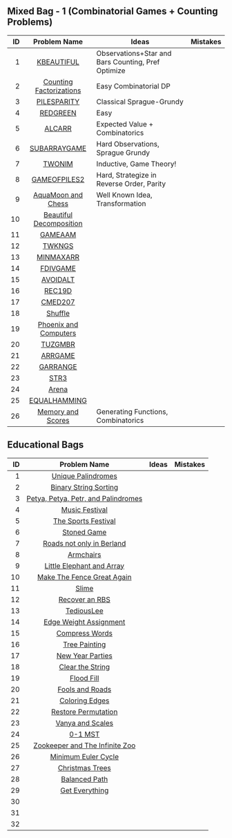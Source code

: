## Mixed Bag - 1 (Combinatorial Games + Counting Problems)

| ID  | Problem Name | Ideas | Mistakes |
|---:|:---:|---|---|
|1|[KBEAUTIFUL](https://www.codechef.com/problems/KBEAUTIFUL)|Observations+Star and Bars Counting, Pref Optimize||
|2|[Counting Factorizations](https://codeforces.com/contest/1794/problem/D)|Easy Combinatorial DP||
|3|[PILESPARITY](https://www.codechef.com/START58B/problems/PILESPARITY)|Classical Sprague-Grundy||
|4|[REDGREEN](https://www.codechef.com/problems/REDGREEN)|Easy||
|5|[ALCARR](https://www.codechef.com/problems/ALCARR)|Expected Value + Combinatorics||
|6|[SUBARRAYGAME](https://www.codechef.com/problems/SUBARRAYGAME)|Hard Observations, Sprague Grundy||
|7|[TWONIM](https://www.codechef.com/problems/TWONIM)|Inductive, Game Theory!||
|8|[GAMEOFPILES2](https://www.codechef.com/JULY221B/problems/GAMEOFPILES2)|Hard, Strategize in Reverse Order, Parity||
|9|[AquaMoon and Chess](https://codeforces.com/problemset/problem/1545/B)|Well Known Idea, Transformation||
|10|[Beautiful Decomposition](https://codeforces.com/problemset/problem/279/E)|||
|11|[GAMEAAM](https://www.codechef.com/COOK42/problems/GAMEAAM)|||
|12|[TWKNGS](https://www.codechef.com/problems/TWKNGS)|||
|13|[MINMAXARR](https://www.codechef.com/problems/MINMAXARR)|||
|14|[FDIVGAME](https://www.codechef.com/problems/FDIVGAME)|||
|15|[AVOIDALT](https://www.codechef.com/START32B/problems/AVOIDALT)|||
|16|[REC19D](https://www.codechef.com/REC1921/problems/REC19D)|||
|17|[CMED207](https://www.codechef.com/MEDC2021/problems/CMED207)|||
|18|[Shuffle](https://codeforces.com/problemset/problem/1622/D)|||
|19|[Phoenix and Computers](https://codeforces.com/problemset/problem/1515/E)|||
|20|[TUZGMBR](https://www.codechef.com/problems/TUZGMBR/)|||
|21|[ARRGAME](https://www.codechef.com/problems/ARRGAME)|||
|22|[GARRANGE](https://www.codechef.com/problems/GARRANGE)|||
|23|[STR3](https://www.codechef.com/problems/STR3)|||
|24|[Arena](https://codeforces.com/problemset/problem/1606/E)|||
|25|[EQUALHAMMING](https://www.codechef.com/problems/EQUALHAMMING)|||
|26|[Memory and Scores](https://codeforces.com.cn/problemset/problem/712/D)|Generating Functions, Combinatorics||

## Educational Bags

| ID  | Problem Name | Ideas | Mistakes |
|---:|:---:|---|---|
|1|[Unique Palindromes](https://codeforces.com/problemset/problem/1823/D)|||
|2|[Binary String Sorting](https://codeforces.com/problemset/problem/1809/D)|||
|3|[Petya, Petya, Petr, and Palindromes](https://codeforces.com/problemset/problem/1808/D)|||
|4|[Music Festival](https://codeforces.com/problemset/problem/1801/C)|||
|5|[The Sports Festival](https://codeforces.com/problemset/problem/1509/C)|||
|6|[Stoned Game](https://codeforces.com/problemset/problem/1396/B)|||
|7|[Roads not only in Berland](https://codeforces.com/problemset/problem/25/D)|||
|8|[Armchairs](https://codeforces.com/problemset/problem/1525/D)|||
|9|[Little Elephant and Array](https://codeforces.com/contest/220/problem/B)|||
|10|[Make The Fence Great Again](https://codeforces.com/problemset/problem/1221/D)|||
|11|[Slime](https://codeforces.com/problemset/problem/1038/D)|||
|12|[Recover an RBS](https://codeforces.com/problemset/problem/1709/C)|||
|13|[TediousLee](https://codeforces.com/problemset/problem/1369/D)|||
|14|[Edge Weight Assignment](https://codeforces.com/problemset/problem/1338/B)|||
|15|[Compress Words](https://codeforces.com/problemset/problem/1200/E)|||
|16|[Tree Painting](https://codeforces.com/problemset/problem/1187/E)|||
|17|[New Year Parties](https://codeforces.com/problemset/problem/1283/E)|||
|18|[Clear the String](https://codeforces.com/problemset/problem/1132/F)|||
|19|[Flood Fill](https://codeforces.com/problemset/problem/1114/D)|||
|20|[Fools and Roads](https://codeforces.com/problemset/problem/191/C)|||
|21|[Coloring Edges](https://codeforces.com/problemset/problem/1217/D)|||
|22|[Restore Permutation](https://codeforces.com/problemset/problem/1208/D)|||
|23|[Vanya and Scales](https://codeforces.com/problemset/problem/552/C)|||
|24|[0-1 MST](https://codeforces.com/problemset/problem/1242/B)|||
|25|[Zookeeper and The Infinite Zoo](https://codeforces.com/problemset/problem/1491/D)|||
|26|[Minimum Euler Cycle](https://codeforces.com/problemset/problem/1334/D)|||
|27|[Christmas Trees](https://codeforces.com/problemset/problem/1283/D)|||
|28|[Balanced Path](https://atcoder.jp/contests/abc147/tasks/abc147_e)|||
|29|[Get Everything](https://atcoder.jp/contests/abc142/tasks/abc142_e)|||
|30|[]()|||
|31|[]()|||
|32|[]()|||
